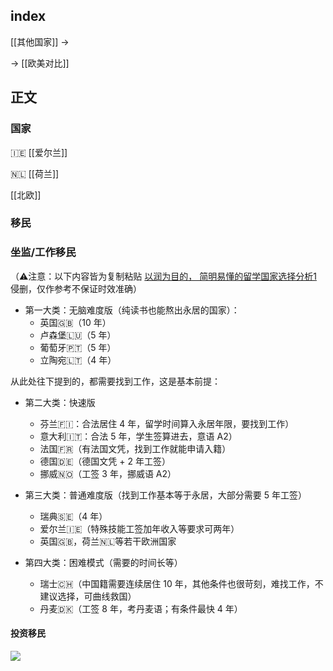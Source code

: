 
## index

[[其他国家]] ->

-> [[欧美对比]]

## 正文

### 国家

🇮🇪 [[爱尔兰]]

🇳🇱 [[荷兰]]

[[北欧]]

### 移民

### 坐监/工作移民

（⚠️注意：以下内容皆为复制粘贴 [以润为目的， 简明易懂的留学国家选择分析1](http://xhslink.com/QQyFar) 侵删，仅作参考不保证时效准确）

- 第一大类：无脑难度版（纯读书也能熬出永居的国家）：  
	- 英国🇬🇧（10 年）
	- 卢森堡🇱🇺（5 年）  
	- 葡萄牙🇵🇹（5 年）
	- 立陶宛🇱🇹（4 年）  
  
从此处往下提到的，都需要找到工作，这是基本前提：

- 第二大类：快速版  
	- 芬兰🇫🇮：合法居住 4 年，留学时间算入永居年限，要找到工作）  
	- 意大利🇮🇹：合法 5 年，学生签算进去，意语 A2）  
	- 法国🇫🇷（有法国文凭，找到工作就能申请入籍）  
	- 德国🇩🇪（德国文凭 + 2 年工签）  
	- 挪威🇳🇴（工签 3 年，挪威语 A2）  
  
- 第三大类：普通难度版（找到工作基本等于永居，大部分需要 5 年工签）  
	- 瑞典🇸🇪（4 年）
	- 爱尔兰🇮🇪（特殊技能工签加年收入等要求可两年）
	- 英国🇬🇧，荷兰🇳🇱等若干欧洲国家  
  
- 第四大类：困难模式（需要的时间长等）  
	- 瑞士🇨🇭（中国籍需要连续居住 10 年，其他条件也很苛刻，难找工作，不建议选择，可曲线救国）  
	- 丹麦🇩🇰（工签 8 年，考丹麦语；有条件最快 4 年）  
  

#### 投资移民

![](https://picture-guan.oss-cn-hangzhou.aliyuncs.com/IMG_2266.JPG)
